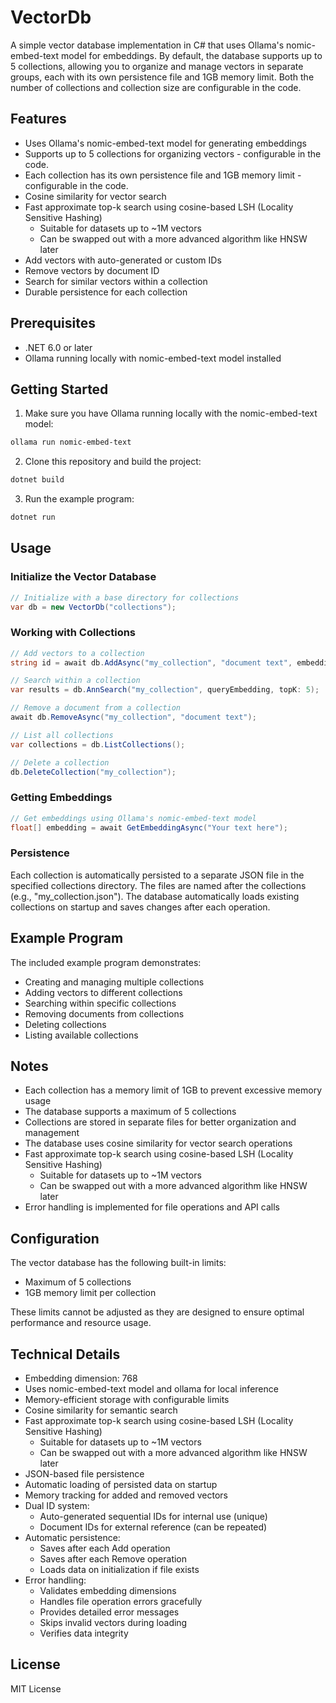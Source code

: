 # VectorDb

A simple vector database implementation in C# that uses Ollama's nomic-embed-text model for embeddings. By default, the database supports up to 5 collections, allowing you to organize and manage vectors in separate groups, each with its own persistence file and 1GB memory limit. Both the number of collections and collection size are configurable in the code.

## Features

- Uses Ollama's nomic-embed-text model for generating embeddings
- Supports up to 5 collections for organizing vectors - configurable in the code.
- Each collection has its own persistence file and 1GB memory limit - configurable in the code.
- Cosine similarity for vector search
- Fast approximate top-k search using cosine-based LSH (Locality Sensitive Hashing)
  - Suitable for datasets up to ~1M vectors
  - Can be swapped out with a more advanced algorithm like HNSW later
- Add vectors with auto-generated or custom IDs
- Remove vectors by document ID
- Search for similar vectors within a collection
- Durable persistence for each collection

## Prerequisites

- .NET 6.0 or later
- Ollama running locally with nomic-embed-text model installed

## Getting Started

1. Make sure you have Ollama running locally with the nomic-embed-text model:
```bash
ollama run nomic-embed-text
```

2. Clone this repository and build the project:
```bash
dotnet build
```

3. Run the example program:
```bash
dotnet run
```

## Usage

### Initialize the Vector Database

```csharp
// Initialize with a base directory for collections
var db = new VectorDb("collections");
```

### Working with Collections

```csharp
// Add vectors to a collection
string id = await db.AddAsync("my_collection", "document text", embedding);

// Search within a collection
var results = db.AnnSearch("my_collection", queryEmbedding, topK: 5);

// Remove a document from a collection
await db.RemoveAsync("my_collection", "document text");

// List all collections
var collections = db.ListCollections();

// Delete a collection
db.DeleteCollection("my_collection");
```

### Getting Embeddings

```csharp
// Get embeddings using Ollama's nomic-embed-text model
float[] embedding = await GetEmbeddingAsync("Your text here");
```

### Persistence

Each collection is automatically persisted to a separate JSON file in the specified collections directory. The files are named after the collections (e.g., "my_collection.json"). The database automatically loads existing collections on startup and saves changes after each operation.

## Example Program

The included example program demonstrates:
- Creating and managing multiple collections
- Adding vectors to different collections
- Searching within specific collections
- Removing documents from collections
- Deleting collections
- Listing available collections

## Notes

- Each collection has a memory limit of 1GB to prevent excessive memory usage
- The database supports a maximum of 5 collections
- Collections are stored in separate files for better organization and management
- The database uses cosine similarity for vector search operations
- Fast approximate top-k search using cosine-based LSH (Locality Sensitive Hashing)
  - Suitable for datasets up to ~1M vectors
  - Can be swapped out with a more advanced algorithm like HNSW later
- Error handling is implemented for file operations and API calls

## Configuration

The vector database has the following built-in limits:
- Maximum of 5 collections
- 1GB memory limit per collection

These limits cannot be adjusted as they are designed to ensure optimal performance and resource usage.

## Technical Details

- Embedding dimension: 768
- Uses nomic-embed-text model and ollama for local inference
- Memory-efficient storage with configurable limits
- Cosine similarity for semantic search
- Fast approximate top-k search using cosine-based LSH (Locality Sensitive Hashing)
  - Suitable for datasets up to ~1M vectors
  - Can be swapped out with a more advanced algorithm like HNSW later
- JSON-based file persistence
- Automatic loading of persisted data on startup
- Memory tracking for added and removed vectors
- Dual ID system:
  - Auto-generated sequential IDs for internal use (unique)
  - Document IDs for external reference (can be repeated)
- Automatic persistence:
  - Saves after each Add operation
  - Saves after each Remove operation
  - Loads data on initialization if file exists
- Error handling:
  - Validates embedding dimensions
  - Handles file operation errors gracefully
  - Provides detailed error messages
  - Skips invalid vectors during loading
  - Verifies data integrity

## License

MIT License
